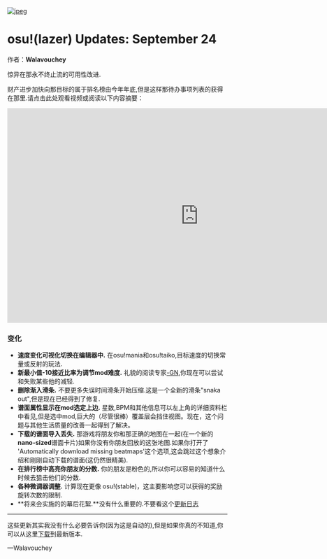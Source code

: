 <a href="https://osu.ppy.sh/home/news/2023-09-25-osulazer-updates-september-24">
    <img src="https://i.ppy.sh/fe329cf1a051f14420700e07912a8b9f97bcc0ce/68747470733a2f2f6f73752e7070792e73682f77696b692f696d616765732f7368617265642f6e6577732f323032332d30392d32352d6f73756c617a65722d757064617465732d73657074656d6265722d32342f62616e6e65722e6a7067" alt="jpeg">
</a>

# osu!(lazer) Updates: September 24

作者：**Walavouchey**

惊异在那永不终止流的可用性改进.

财产进步加快向那目标的属于排名榜由今年年底,但是这样那待办事项列表的获得在那里.请点击此处观看视频或阅读以下内容摘要：

<iframe width="873" height="491" src="https://www.youtube.com/embed/SWEE8XlGluI" title="a bunch of lazer updates" frameborder="0" allow="accelerometer; autoplay; clipboard-write; encrypted-media; gyroscope; picture-in-picture; web-share" allowfullscreen></iframe>

### 变化

- **速度变化可视化切换在编辑器中.** 在osu!mania和osu!taiko,目标速度的切换常量或反射的玩法.
- **新最小值-10接近比率为调节mod难度.** 礼貌的阅读专家[-GN](https://osu.ppy.sh/users/895581),你现在可以尝试和失败某些他的减轻.
- **删除渐入滑条.** 不要更多失误时间滑条开始压缩.这是一个全新的滑条"snaka out",但是现在已经得到了修复.
- **谱面属性显示在mod选定上边.** 星数,BPM和其他信息可以左上角的详细资料栏中看见,但是选中mod,巨大的（尽管很棒）覆盖层会挡住视图。现在，这个问题与其他生活质量的改善一起得到了解决。
- **下载的谱面导入丢失.** 那游戏将朋友你和那正确的地图在一起(在一个新的**nano-sized**谱面卡片)如果你没有你朋友回放的这张地图.如果你打开了 'Automatically download missing beatmaps'这个选项,这会跳过这个想象介绍和刚刚自动下载的谱面(这仍然很精美).
- **在排行榜中高亮你朋友的分数.** 你的朋友是粉色的,所以你可以容易的知道什么时候去狙击他们的分数.
- **各种微调器调整.** 计算现在更像 osu!(stable)，这主要影响您可以获得的奖励旋转次数的限制.
- **将来会实施的的幕后花絮.**没有什么重要的.不要看这个[更新日志](https://osu.ppy.sh/home/changelog/lazer/2023.924.0)

------

这些更新其实我没有什么必要告诉你(因为这是自动的),但是如果你真的不知道,你可以从这里[下载](https://osu.ppy.sh/home/download)到最新版本.

—Walavouchey